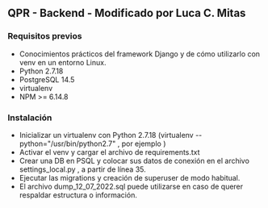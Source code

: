 ## QPR - Backend - Modificado por Luca C. Mitas

### Requisitos previos

- Conocimientos prácticos del framework Django y de cómo utilizarlo con venv en un entorno Linux.
- Python 2.7.18
- PostgreSQL 14.5
- virtualenv
- NPM >= 6.14.8

### Instalación

- Inicializar un virtualenv con Python 2.7.18 (virtualenv --python="/usr/bin/python2.7" , por ejemplo )
- Activar el venv y cargar el archivo de requirements.txt
- Crear una DB en PSQL y colocar sus datos de conexión en el archivo settings_local.py , a partir de línea 35.
- Ejecutar las migrations y creación de superuser de modo habitual.
- El archivo dump_12_07_2022.sql puede utilizarse en caso de querer respaldar estructura o información.




